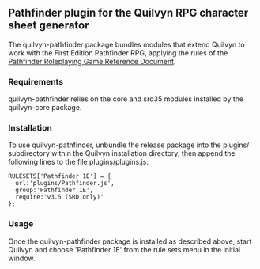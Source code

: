 ## Pathfinder plugin for the Quilvyn RPG character sheet generator

The quilvyn-pathfinder package bundles modules that extend Quilvyn to work with
the First Edition Pathfinder RPG, applying the rules of the
<a href="http://legacy.aonprd.com/">Pathfinder Roleplaying Game Reference 
Document</a>.

### Requirements

quilvyn-pathfinder relies on the core and srd35 modules installed by the
quilvyn-core package.

### Installation

To use quilvyn-pathfinder, unbundle the release package into the plugins/
subdirectory within the Quilvyn installation directory, then append the
following lines to the file plugins/plugins.js:

    RULESETS['Pathfinder 1E'] = {
      url:'plugins/Pathfinder.js',
      group:'Pathfinder 1E',
      require:'v3.5 (SRD only)'
    };

### Usage

Once the quilvyn-pathfinder package is installed as described above, start
Quilvyn and choose 'Pathfinder 1E' from the rule sets menu in the initial
window.
